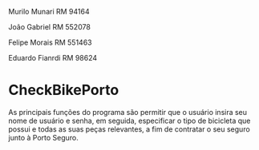 Murilo Munari RM 94164

João Gabriel RM 552078

Felipe Morais RM 551463

Eduardo Fianrdi  RM 98624

# CheckBikePorto

As principais funções do programa são permitir que o usuário insira seu nome de usuário e senha, em seguida, especificar o tipo de bicicleta que possui e todas as suas peças relevantes, a fim de contratar o seu seguro junto à Porto Seguro.